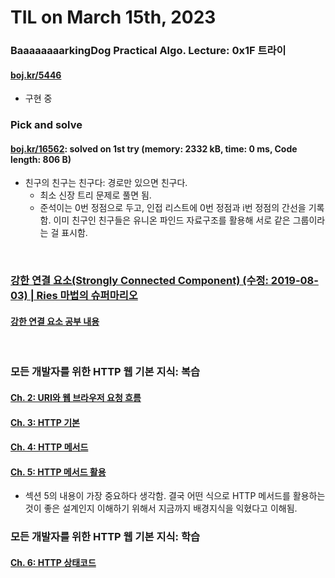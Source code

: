 # **TIL on March 15th, 2023**
### BaaaaaaaarkingDog Practical Algo. Lecture: 0x1F 트라이
#### [boj.kr/5446](../../../Problem%20Solving/boj/Trie/5446-03-12-2023.cpp)
* 구현 중

### Pick and solve
#### [boj.kr/16562](../../../Problem%20Solving/boj/Minimum%20spanning%20tree/16562-03-15-2023.cpp): solved on 1st try (memory: 2332 kB, time: 0 ms, Code length: 806 B)
* 친구의 친구는 친구다: 경로만 있으면 친구다.
  - 최소 신장 트리 문제로 풀면 됨.
  - 준석이는 0번 정점으로 두고, 인접 리스트에 0번 정점과 i번 정점의 간선을 기록함. 이미 친구인 친구들은 유니온 파인드 자료구조를 활용해 서로 같은 그룹이라는 걸 표시함.
<br>

### [강한 연결 요소(Strongly Connected Component) (수정: 2019-08-03) | Ries 마법의 슈퍼마리오](https://m.blog.naver.com/kks227/220802519976)
#### [강한 연결 요소 공부 내용](../../../Computer%20Science/Algorithm/scc-03-15-2023.md)
<br>

### 모든 개발자를 위한 HTTP 웹 기본 지식: 복습
#### [Ch. 2: URI와 웹 브라우저 요청 흐름](../../../Computer%20Science/http/ch-02-03-14-2023.md)
#### [Ch. 3: HTTP 기본](../../../Computer%20Science/http/ch-03-03-14-2023.md)
#### [Ch. 4: HTTP 메서드](../../../Computer%20Science/http/ch-04-03-14-2023.md)
#### [Ch. 5: HTTP 메서드 활용](../../../Computer%20Science/http/ch-05-03-14-2023.md)
- 섹션 5의 내용이 가장 중요하다 생각함. 결국 어떤 식으로 HTTP 메서드를 활용하는 것이 좋은 설계인지 이해하기 위해서 지금까지 배경지식을 익혔다고 이해됨.

### 모든 개발자를 위한 HTTP 웹 기본 지식: 학습
#### [Ch. 6: HTTP 상태코드](../../../Computer%20Science/http/ch-06-03-15-2023.md)